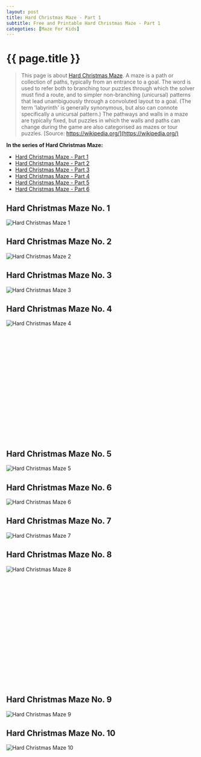 ```yaml
---
layout: post
title: Hard Christmas Maze - Part 1
subtitle: Free and Printable Hard Christmas Maze - Part 1
categoties: [Maze For Kids]
---
```

{{ page.title }}
================
> This page is about [Hard Christmas Maze](https://freecoloringpages.github.io/). A maze is a path or collection of paths, typically from an entrance to a goal. The word is used to refer both to branching tour puzzles through which the solver must find a route, and to simpler non-branching (unicursal) patterns that lead unambiguously through a convoluted layout to a goal. (The term 'labyrinth' is generally synonymous, but also can connote specifically a unicursal pattern.) The pathways and walls in a maze are typically fixed, but puzzles in which the walls and paths can change during the game are also categorised as mazes or tour puzzles. [Source: https://wikipedia.org/](https://wikipedia.org/)

**In the series of Hard Christmas Maze:**

* [Hard Christmas Maze - Part 1](https://freecoloringpages.github.io/2017/11/21/Hard-Christmas-Maze-part-1.html)
* [Hard Christmas Maze - Part 2](https://freecoloringpages.github.io/2017/11/21/Hard-Christmas-Maze-part-2.html)
* [Hard Christmas Maze - Part 3](https://freecoloringpages.github.io/2017/11/21/Hard-Christmas-Maze-part-3.html)
* [Hard Christmas Maze - Part 4](https://freecoloringpages.github.io/2017/11/21/Hard-Christmas-Maze-part-4.html)
* [Hard Christmas Maze - Part 5](https://freecoloringpages.github.io/2017/11/21/Hard-Christmas-Maze-part-5.html)
* [Hard Christmas Maze - Part 6](https://freecoloringpages.github.io/2017/11/21/Hard-Christmas-Maze-part-6.html)

## Hard Christmas Maze No. 1
![Hard Christmas Maze 1](https://freecoloringpages.github.io/img/Hard-Christmas-Maze%20(1).jpg "Hard Christmas Maze 1")

## Hard Christmas Maze No. 2
![Hard Christmas Maze 2](https://freecoloringpages.github.io/img/Hard-Christmas-Maze%20(2).jpg "Hard Christmas Maze 2")

## Hard Christmas Maze No. 3
![Hard Christmas Maze 3](https://freecoloringpages.github.io/img/Hard-Christmas-Maze%20(3).jpg "Hard Christmas Maze 3")

## Hard Christmas Maze No. 4
![Hard Christmas Maze 4](https://freecoloringpages.github.io/img/Hard-Christmas-Maze%20(4).jpg "Hard Christmas Maze 4")

<script async src="//pagead2.googlesyndication.com/pagead/js/adsbygoogle.js"></script><!-- Texxtonly --><ins class="adsbygoogle" style="display:inline-block;width:336px;height:280px" data-ad-client="ca-pub-6753140515841889" data-ad-slot="3207852233"></ins><script>(adsbygoogle = window.adsbygoogle || []).push({}); </script>

## Hard Christmas Maze No. 5
![Hard Christmas Maze 5](https://freecoloringpages.github.io/img/Hard-Christmas-Maze%20(5).jpg "Hard Christmas Maze 5")

## Hard Christmas Maze No. 6
![Hard Christmas Maze 6](https://freecoloringpages.github.io/img/Hard-Christmas-Maze%20(6).jpg "Hard Christmas Maze 6")

## Hard Christmas Maze No. 7
![Hard Christmas Maze 7](https://freecoloringpages.github.io/img/Hard-Christmas-Maze%20(7).jpg "Hard Christmas Maze 7")

## Hard Christmas Maze No. 8
![Hard Christmas Maze 8](https://freecoloringpages.github.io/img/Hard-Christmas-Maze%20(8).jpg "Hard Christmas Maze 8")

<script async src="//pagead2.googlesyndication.com/pagead/js/adsbygoogle.js"></script><!-- Texxtonly --><ins class="adsbygoogle" style="display:inline-block;width:336px;height:280px" data-ad-client="ca-pub-6753140515841889" data-ad-slot="3207852233"></ins><script>(adsbygoogle = window.adsbygoogle || []).push({}); </script>

## Hard Christmas Maze No. 9
![Hard Christmas Maze 9](https://freecoloringpages.github.io/img/Hard-Christmas-Maze%20(9).jpg "Hard Christmas Maze 9")

## Hard Christmas Maze No. 10
![Hard Christmas Maze 10](https://freecoloringpages.github.io/img/Hard-Christmas-Maze%20(10).jpg "Hard Christmas Maze 10")

